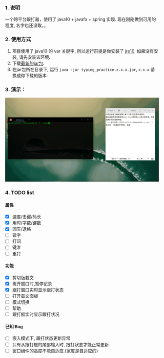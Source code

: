 
### 1. 说明
一个跨平台跟打器，使用了 java10 + javafx + spring 实现.
现在刚刚做到可用的程度, 名字也还没取。。

### 2. 使用方式
1. 项目使用了 java10 的 var 关键字, 所以运行前提是你安装了 [jre10](http://www.oracle.com/technetwork/java/javase/downloads/jre10-downloads-4417026.html). 如果没有安装, 请先安装该环境.
2. 下载[最新的jar包](https://github.com/yuansuye/TypingPractice/releases).
3. 在jar包所在目录下, 运行 `java -jar typing_practice.x.x.x.jar`, `x.x.x` 请换成你下载的版本.


### 3. 演示：
![跟打演示](跟打演示.gif)

### 4. TODO list

#### 属性

- [x] 速度/击键/码长
- [x] 用时/字数/键数
- [x] 回车/退格
- [ ] 错字
- [ ] 打词
- [ ] 键准
- [ ] 重打

#### 功能

- [x] 剪切版载文
- [x] 离开窗口时,暂停记录
- [x] 跟打窗口实时显示跟打状态
- [ ] 打开载文面板
- [ ] 模式切换
- [ ] 帮助
- [ ] 跟打框实时显示跟打状况

#### 已知 Bug

- [ ] 嵌入模式下, 跟打状态更新异常
- [ ] 只有从跟打框的尾部输入时, 跟打状态才能正常更新. 
- [ ] 窗口组件的高度不能自适应.(宽度是自适应的)